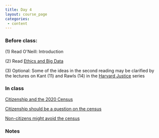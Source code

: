 ```yaml
---
title: Day 4
layout: course_page
categories:
 - content
---
```


### Before class:

(1) Read O'Neill: Introduction

(2) Read [Ethics and Big Data](https://www-sciencedirect-com.uri.idm.oclc.org/science/article/pii/S0160791X16301373)

(3) Optional: Some of the ideas in the second reading may be clarified by the lectures on Kant (11) and Rawls (14) in the [Harvard Justice](http://justiceharvard.org/justicecourse/) series

### In class

[Citizenship and the 2020 Census](https://www.vox.com/policy-and-politics/2018/3/28/17168048/census-citizenship-2020-immigrants-count-trump-lawsuit)

[Citizenship should be a question on the census](https://www.washingtonexaminer.com/opinion/only-in-the-us-is-it-controversial-for-the-census-to-ask-about-citizenship)

[Non-citizens might avoid the census](https://whyy.org/npr_story_post/many-noncitizens-plan-to-avoid-the-2020-census-test-run-indicates/)

### Notes
